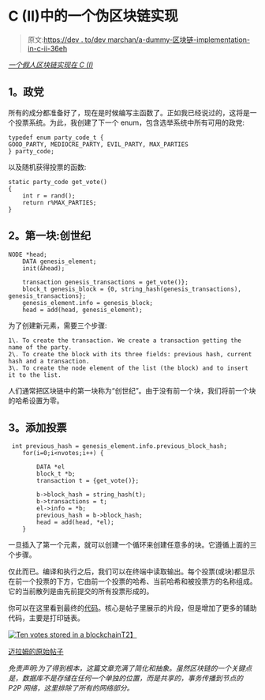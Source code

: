 # C (II)中的一个伪区块链实现

> 原文:[https://dev . to/dev marchan/a-dummy-区块链-implementation-in-c-ii-36eh](https://dev.to/devmarchan/a-dummy-blockchain-implementation-in-c-ii-36eh)

*[一个假人区块链实现在 C (I)](https://dev.to/devmarchan/a-dummy-blockchain-implementation-in-c-i-3m97)*

## 1。政党

所有的成分都准备好了，现在是时候编写主函数了。正如我已经说过的，这将是一个投票系统。为此，我创建了下一个 enum，包含选举系统中所有可用的政党:

```
typedef enum party_code_t {
GOOD_PARTY, MEDIOCRE_PARTY, EVIL_PARTY, MAX_PARTIES
} party_code; 
```

以及随机获得投票的函数:

```
static party_code get_vote()
{
    int r = rand();
    return r%MAX_PARTIES;
} 
```

## 2。第一块:创世纪

```
NODE *head;
    DATA genesis_element;
    init(&head);

    transaction genesis_transactions = get_vote()};
    block_t genesis_block = {0, string_hash(genesis_transactions), genesis_transactions};
    genesis_element.info = genesis_block;
    head = add(head, genesis_element); 
```

为了创建新元素，需要三个步骤:

```
1\. To create the transaction. We create a transaction getting the name of the party.
2\. To create the block with its three fields: previous hash, current hash and a transaction.
3\. To create the node element of the list (the block) and to insert it to the list. 
```

人们通常把区块链中的第一块称为“创世纪”。由于没有前一个块，我们将前一个块的哈希设置为零。

## 3。添加投票

```
 int previous_hash = genesis_element.info.previous_block_hash;
    for(i=0;i<nvotes;i++) {

        DATA *el
        block_t *b;
        transaction t = {get_vote()};

        b->block_hash = string_hash(t);
        b->transactions = t;
        el->info = *b;
        previous_hash = b->block_hash;
        head = add(head, *el);
    } 
```

一旦插入了第一个元素，就可以创建一个循环来创建任意多的块。它遵循上面的三个步骤。

仅此而已。编译和执行之后，我们可以在终端中读取输出。每个投票(或块)都显示在前一个投票的下方，它由前一个投票的哈希、当前哈希和被投票方的名称组成。它的当前散列是由先前提交的所有投票形成的。

你可以在这里看到最终的[代码](https://github.com/jmarchanloro/1-blockchain)。核心是帖子里展示的片段，但是增加了更多的辅助代码，主要是打印链表。

[![Ten votes stored in a blockchain](../Images/6a4959f9f16012491f91d7d272b3879e.png)T2】](https://res.cloudinary.com/practicaldev/image/fetch/s--PgEIVNth--/c_limit%2Cf_auto%2Cfl_progressive%2Cq_auto%2Cw_880/https://i2.wp.com/myram.xyz/wp-content/uploads/2018/09/output.jpg%3Fw%3D454%26ssl%3D1)

[迈拉姆的原始帖子](https://myram.xyz/c-blockchain-implementation-2/)

**免责声明*:为了得到根本，这篇文章充满了简化和抽象。虽然区块链的一个关键点是，数据库不是存储在任何一个单独的位置，而是共享的，事务传播到节点的 P2P 网络，这里排除了所有的网络部分。*